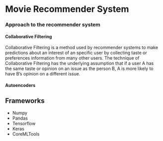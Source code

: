 # Movie Recommender System

### Approach to the recommender system

#### Collaborative Filtering
Collaborative Filtering is a method used by recommender systems to make predictions about an interest of an specific user by collecting taste or preferences information from many other users. The technique of Collaborative Filtering has the underlying assumption that if a user A has the same taste or opinion on an issue as the person B, A is more likely to have B’s opinion on a different issue.

#### Autoencoders


## Frameworks
<ul>
<Li> Numpy
<Li> Pandas
<Li> Tensorflow
<Li> Keras
<Li> CoreMLTools
</ul>
